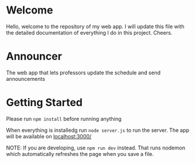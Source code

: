 # Welcome
Hello, welcome to the repository of my web app. I will update this file with the detailed documentation of everything I do in this project. Cheers.

# Announcer
The web app that lets professors update the schedule and send announcements

# Getting Started
Please run `npm install` before running anything

When everything is installedg run `node server.js` to run the server. The app will be available on [localhost:3000/](http://localhost:3000/)

NOTE: If you are developing, use `npm run dev` instead. That runs nodemon which automatically refreshes the page when you save a file.